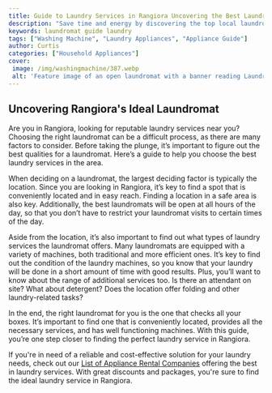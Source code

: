 ```yaml
---
title: Guide to Laundry Services in Rangiora Uncovering the Best Laundromat Rangiora Has to Offer
description: "Save time and energy by discovering the top local laundromats in Rangiora New Zealand Find all the information and advice you need in this guide to laundry services in Rangiora - so you can uncover the best laundromat Rangiora has to offer"
keywords: laundromat guide laundry
tags: ["Washing Machine", "Laundry Appliances", "Appliance Guide"]
author: Curtis
categories: ["Household Appliances"]
cover: 
 image: /img/washingmachine/387.webp
 alt: 'Feature image of an open laundromat with a banner reading Laundromat Rangiora A Guide to Laundry Services in Rangiora'
---
```

## Uncovering Rangiora's Ideal Laundromat
Are you in Rangiora, looking for reputable laundry services near you? Choosing the right laundromat can be a difficult process, as there are many factors to consider. Before taking the plunge, it’s important to figure out the best qualities for a laundromat. Here’s a guide to help you choose the best laundry services in the area.

When deciding on a laundromat, the largest deciding factor is typically the location. Since you are looking in Rangiora, it’s key to find a spot that is conveniently located and in easy reach. Finding a location in a safe area is also key. Additionally, the best laundromats will be open at all hours of the day, so that you don’t have to restrict your laundromat visits to certain times of the day.

Aside from the location, it’s also important to find out what types of laundry services the laundromat offers. Many laundromats are equipped with a variety of machines, both traditional and more efficient ones. It’s key to find out the condition of the laundry machines, so you know that your laundry will be done in a short amount of time with good results. Plus, you’ll want to know about the range of additional services too. Is there an attendant on site? What about detergent? Does the location offer folding and other laundry-related tasks?

In the end, the right laundromat for you is the one that checks all your boxes. It’s important to find one that is conveniently located, provides all the necessary services, and has well functioning machines. With this guide, you’re one step closer to finding the perfect laundry service in Rangiora.

If you're in need of a reliable and cost-effective solution for your laundry needs, check out our [List of Appliance Rental Companies](./pages/appliance-rental) offering the best in laundry services. With great discounts and packages, you're sure to find the ideal laundry service in Rangiora.
